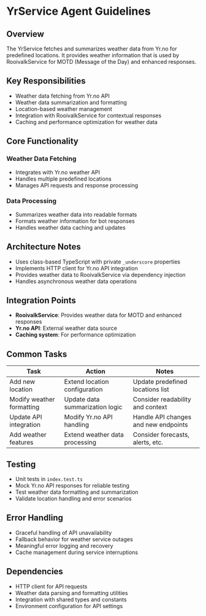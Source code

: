 # YrService Agent Guidelines

## Overview

The YrService fetches and summarizes weather data from Yr.no for predefined locations. It provides weather information that is used by RooivalkService for MOTD (Message of the Day) and enhanced responses.

## Key Responsibilities

- Weather data fetching from Yr.no API
- Weather data summarization and formatting
- Location-based weather management
- Integration with RooivalkService for contextual responses
- Caching and performance optimization for weather data

## Core Functionality

### Weather Data Fetching

- Integrates with Yr.no weather API
- Handles multiple predefined locations
- Manages API requests and response processing

### Data Processing

- Summarizes weather data into readable formats
- Formats weather information for bot responses
- Handles weather data caching and updates

## Architecture Notes

- Uses class-based TypeScript with private `_underscore` properties
- Implements HTTP client for Yr.no API integration
- Provides weather data to RooivalkService via dependency injection
- Handles asynchronous weather data operations

## Integration Points

- **RooivalkService**: Provides weather data for MOTD and enhanced responses
- **Yr.no API**: External weather data source
- **Caching system**: For performance optimization

## Common Tasks

| Task                      | Action                          | Notes                                |
| ------------------------- | ------------------------------- | ------------------------------------ |
| Add new location          | Extend location configuration   | Update predefined locations list     |
| Modify weather formatting | Update data summarization logic | Consider readability and context     |
| Update API integration    | Modify Yr.no API handling       | Handle API changes and new endpoints |
| Add weather features      | Extend weather data processing  | Consider forecasts, alerts, etc.     |

## Testing

- Unit tests in `index.test.ts`
- Mock Yr.no API responses for reliable testing
- Test weather data formatting and summarization
- Validate location handling and error scenarios

## Error Handling

- Graceful handling of API unavailability
- Fallback behavior for weather service outages
- Meaningful error logging and recovery
- Cache management during service interruptions

## Dependencies

- HTTP client for API requests
- Weather data parsing and formatting utilities
- Integration with shared types and constants
- Environment configuration for API settings
